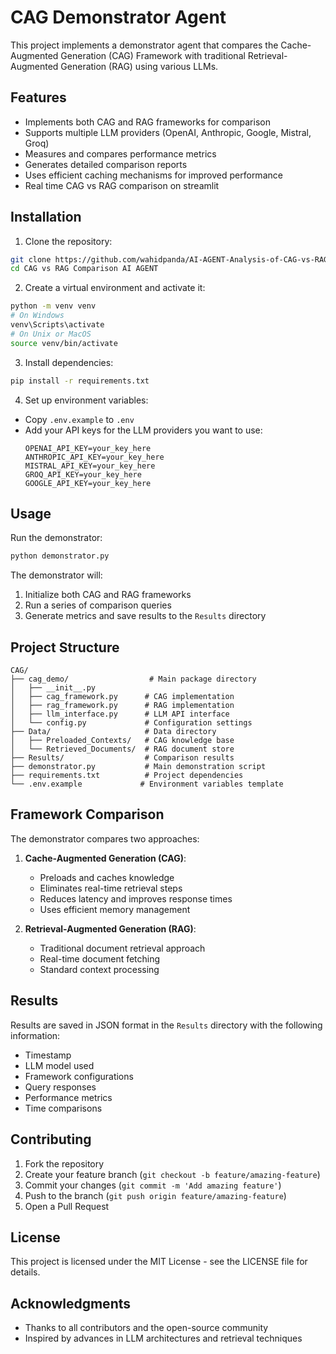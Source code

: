 # CAG Demonstrator Agent

This project implements a demonstrator agent that compares the Cache-Augmented Generation (CAG) Framework with traditional Retrieval-Augmented Generation (RAG) using various LLMs.

## Features

- Implements both CAG and RAG frameworks for comparison
- Supports multiple LLM providers (OpenAI, Anthropic, Google, Mistral, Groq)
- Measures and compares performance metrics
- Generates detailed comparison reports
- Uses efficient caching mechanisms for improved performance
- Real time CAG vs RAG comparison on streamlit

## Installation

1. Clone the repository:
```bash
git clone https://github.com/wahidpanda/AI-AGENT-Analysis-of-CAG-vs-RAG
cd CAG vs RAG Comparison AI AGENT
```

2. Create a virtual environment and activate it:
```bash
python -m venv venv
# On Windows
venv\Scripts\activate
# On Unix or MacOS
source venv/bin/activate
```

3. Install dependencies:
```bash
pip install -r requirements.txt
```

4. Set up environment variables:
- Copy `.env.example` to `.env`
- Add your API keys for the LLM providers you want to use:
  ```
  OPENAI_API_KEY=your_key_here
  ANTHROPIC_API_KEY=your_key_here
  MISTRAL_API_KEY=your_key_here
  GROQ_API_KEY=your_key_here
  GOOGLE_API_KEY=your_key_here
  ```

## Usage

Run the demonstrator:
```bash
python demonstrator.py
```

The demonstrator will:
1. Initialize both CAG and RAG frameworks
2. Run a series of comparison queries
3. Generate metrics and save results to the `Results` directory

## Project Structure

```
CAG/
├── cag_demo/                  # Main package directory
│   ├── __init__.py
│   ├── cag_framework.py      # CAG implementation
│   ├── rag_framework.py      # RAG implementation
│   ├── llm_interface.py      # LLM API interface
│   └── config.py             # Configuration settings
├── Data/                     # Data directory
│   ├── Preloaded_Contexts/   # CAG knowledge base
│   └── Retrieved_Documents/  # RAG document store
├── Results/                  # Comparison results
├── demonstrator.py           # Main demonstration script
├── requirements.txt          # Project dependencies
└── .env.example             # Environment variables template
```

## Framework Comparison

The demonstrator compares two approaches:

1. **Cache-Augmented Generation (CAG)**:
   - Preloads and caches knowledge
   - Eliminates real-time retrieval steps
   - Reduces latency and improves response times
   - Uses efficient memory management

2. **Retrieval-Augmented Generation (RAG)**:
   - Traditional document retrieval approach
   - Real-time document fetching
   - Standard context processing

## Results

Results are saved in JSON format in the `Results` directory with the following information:
- Timestamp
- LLM model used
- Framework configurations
- Query responses
- Performance metrics
- Time comparisons

## Contributing

1. Fork the repository
2. Create your feature branch (`git checkout -b feature/amazing-feature`)
3. Commit your changes (`git commit -m 'Add amazing feature'`)
4. Push to the branch (`git push origin feature/amazing-feature`)
5. Open a Pull Request

## License

This project is licensed under the MIT License - see the LICENSE file for details.

## Acknowledgments

- Thanks to all contributors and the open-source community
- Inspired by advances in LLM architectures and retrieval techniques
